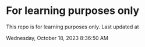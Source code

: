 # For learning purposes only
This repo is for learning purposes only.
Last updated at

Wednesday, October 18, 2023 8:36:50 AM

